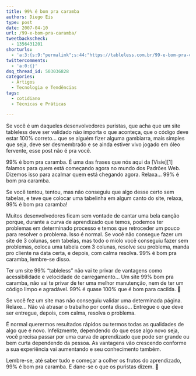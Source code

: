 ```yaml
---
title: 99% é bom pra caramba
authors: Diego Eis
type: post
date: 2007-04-10
url: /99-e-bom-pra-caramba/
tweetbackscheck:
  - 1356431201
shorturls:
  - 'a:3:{s:9:"permalink";s:44:"https://tableless.com.br/99-e-bom-pra-caramba";s:7:"tinyurl";s:26:"https://tinyurl.com/3wtyf7m";s:4:"isgd";s:19:"https://is.gd/LelVDx";}'
twittercomments:
  - 'a:0:{}'
dsq_thread_id: 503036828
categories:
  - Artigos
  - Tecnologia e Tendências
tags:
  - cotidiano
  - Técnicas e Práticas

---
```

Se você é um daqueles desenvolvedores puristas, que acha que um site tableless deve ser validado não importa o que aconteça, que o código deve estar 100% correto&#8230; que se alguém fizer alguma gambiarra, mais simples que seja, deve ser desmembrado e se ainda estiver vivo jogado em óleo fervente, esse post não é pra você.

99% é bom pra caramba. É uma das frases que nós aqui da [Visie][1] falamos para quem está começando agora no mundo dos Padrões Web. Dizemos isso para acalmar quem está chegando agora. Relaxa&#8230; 99% é bom pra caramba.
  
Se você tentou, tentou, mas não conseguiu que algo desse certo sem tabelas, e teve que colocar uma tabelinha em algum canto do site, relaxa, 99% é bom pra caramba!

Muitos desenvolvedores ficam sem vontade de cantar uma bela canção porque, durante a curva de aprendizado que temos, podemos ter problemas em determinado processo e temos que retroceder um pouco para resolver o problema. Isso é normal. Se você não consegue fazer um site de 3 colunas, sem tabelas, mas todo o miolo você conseguiu fazer sem problemas, coloca uma tabela com 3 colunas, resolve seu problema, manda pro cliente na data certa, e depois, com calma resolva. 99% é bom pra caramba, lembre-se disso.

Ter um site 99% &#8220;tableless&#8221; não vai te privar de vantagens como acessibilidade e velocidade de carregamento&#8230; Um site 99% bom pra caramba, não vai te privar de ter uma melhor manutenção, nem de ter um código limpo e agradável. 99% é quase 100% que é bom para cacilda. 🙂

Se você fez um site mas não conseguiu validar uma determinada página. Relaxe&#8230; Não vá atrasar o trabalho por conta disso&#8230; Entregue o que deve ser entregue, depois, com calma, resolva o problema.

É normal querermos resultados rápidos ou termos todas as qualidades de algo que é novo. Infelizmente, dependendo do que esse algo novo seja, você precisa passar por uma curva de aprendizado que pode ser grande ou bem curta dependendo da pessoa. As vantagens vão crescendo conforme a sua experiência vai aumentando e seu conhecimento também.

Lembre-se, até saber tudo e começar a colher os frutos do aprendizado, 99% é bom pra caramba. E dane-se o que os puristas dizem. 🙂

